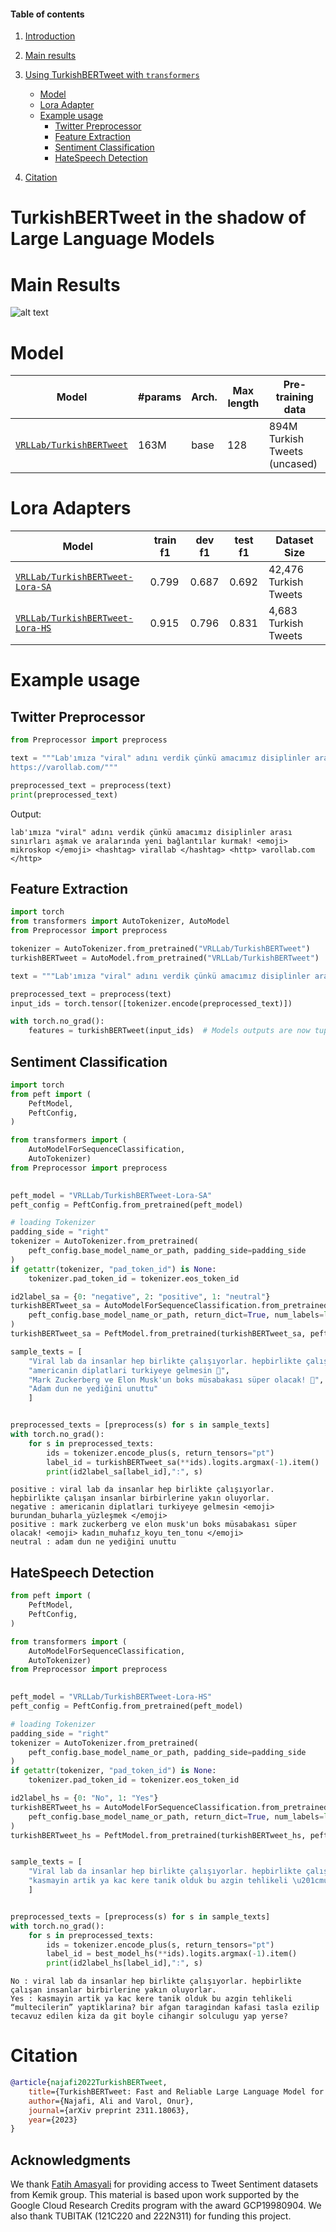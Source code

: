#### Table of contents
1. [Introduction](#introduction)
2. [Main results](#results)
3. [Using TurkishBERTweet with `transformers`](#transformers)
    - [Model](#trainedModels)
    - [Lora Adapter]($loraAdapter)    
    - [Example usage](#usage2)
        - [Twitter Preprocessor](#preprocess)
        - [Feature Extraction](#feature_extraction)
        - [Sentiment Classification](#sa_lora)
        - [HateSpeech Detection](#hs_lora)

4. [Citation](#citation)
# <a name="introduction"></a> TurkishBERTweet in the shadow of Large Language Models


# <a name="results"></a> Main Results
![alt text](main_results.png "Title")



<!-- https://huggingface.co/VRLLab/TurkishBERTweet -->
# <a name="trainedModels"></a> Model
Model | #params | Arch. | Max length | Pre-training data
---|---|---|---|---
[`VRLLab/TurkishBERTweet`](https://huggingface.co/VRLLab/TurkishBERTweet) | 163M | base | 128 | 894M Turkish Tweets (uncased)

# <a name="loraAdapter"></a> Lora Adapters
Model | train f1 | dev f1 | test f1 | Dataset Size
---|---|---|---|---
[`VRLLab/TurkishBERTweet-Lora-SA`](https://huggingface.co/VRLLab/TurkishBERTweet-Lora-SA) | 0.799 | 0.687 | 0.692 | 42,476 Turkish Tweets  
[`VRLLab/TurkishBERTweet-Lora-HS`](https://huggingface.co/VRLLab/TurkishBERTweet-Lora-HS) | 0.915 | 0.796 | 0.831 | 4,683 Turkish Tweets  
# <a name="usage2"></a> Example usage


## <a name="preprocess"></a> Twitter Preprocessor
```python
from Preprocessor import preprocess

text = """Lab'ımıza "viral" adını verdik çünkü amacımız disiplinler arası sınırları aşmak ve aralarında yeni bağlantılar kurmak! 🔬 #ViralLab
https://varollab.com/"""

preprocessed_text = preprocess(text)
print(preprocessed_text)
```
Output:
```output
lab'ımıza "viral" adını verdik çünkü amacımız disiplinler arası sınırları aşmak ve aralarında yeni bağlantılar kurmak! <emoji> mikroskop </emoji> <hashtag> virallab </hashtag> <http> varollab.com </http>
```


## <a name="feature_extraction"></a> Feature Extraction

```python
import torch
from transformers import AutoTokenizer, AutoModel
from Preprocessor import preprocess

tokenizer = AutoTokenizer.from_pretrained("VRLLab/TurkishBERTweet")
turkishBERTweet = AutoModel.from_pretrained("VRLLab/TurkishBERTweet")

text = """Lab'ımıza "viral" adını verdik çünkü amacımız disiplinler arası sınırları aşmak ve aralarında yeni bağlantılar kurmak! 💥🔬 #ViralLab #DisiplinlerArası #YenilikçiBağlantılar"""

preprocessed_text = preprocess(text)
input_ids = torch.tensor([tokenizer.encode(preprocessed_text)])

with torch.no_grad():
    features = turkishBERTweet(input_ids)  # Models outputs are now tuples
```


## <a name="sa_lora"></a> Sentiment Classification

```python
import torch
from peft import (
    PeftModel,
    PeftConfig,
)

from transformers import (
    AutoModelForSequenceClassification,
    AutoTokenizer)
from Preprocessor import preprocess
 

peft_model = "VRLLab/TurkishBERTweet-Lora-SA"
peft_config = PeftConfig.from_pretrained(peft_model)

# loading Tokenizer
padding_side = "right"
tokenizer = AutoTokenizer.from_pretrained(
    peft_config.base_model_name_or_path, padding_side=padding_side
)
if getattr(tokenizer, "pad_token_id") is None:
    tokenizer.pad_token_id = tokenizer.eos_token_id

id2label_sa = {0: "negative", 2: "positive", 1: "neutral"}
turkishBERTweet_sa = AutoModelForSequenceClassification.from_pretrained(
    peft_config.base_model_name_or_path, return_dict=True, num_labels=len(id2label_sa), id2label=id2label_sa
)
turkishBERTweet_sa = PeftModel.from_pretrained(turkishBERTweet_sa, peft_model)

sample_texts = [
    "Viral lab da insanlar hep birlikte çalışıyorlar. hepbirlikte çalışan insanlar birbirlerine yakın oluyorlar.",     
    "americanin diplatlari turkiyeye gelmesin 😤",
    "Mark Zuckerberg ve Elon Musk'un boks müsabakası süper olacak! 🥷",
    "Adam dun ne yediğini unuttu"
    ]


preprocessed_texts = [preprocess(s) for s in sample_texts]
with torch.no_grad():
    for s in preprocessed_texts:
        ids = tokenizer.encode_plus(s, return_tensors="pt")
        label_id = turkishBERTweet_sa(**ids).logits.argmax(-1).item()
        print(id2label_sa[label_id],":", s)
```

```output
positive : viral lab da insanlar hep birlikte çalışıyorlar. hepbirlikte çalışan insanlar birbirlerine yakın oluyorlar.
negative : americanin diplatlari turkiyeye gelmesin <emoji> burundan_buharla_yüzleşmek </emoji>
positive : mark zuckerberg ve elon musk'un boks müsabakası süper olacak! <emoji> kadın_muhafız_koyu_ten_tonu </emoji>
neutral : adam dun ne yediğini unuttu
```
## <a name="hs_lora"></a> HateSpeech Detection
```python
from peft import (
    PeftModel,
    PeftConfig,
)

from transformers import (
    AutoModelForSequenceClassification,
    AutoTokenizer)
from Preprocessor import preprocess
 

peft_model = "VRLLab/TurkishBERTweet-Lora-HS"
peft_config = PeftConfig.from_pretrained(peft_model)

# loading Tokenizer
padding_side = "right"
tokenizer = AutoTokenizer.from_pretrained(
    peft_config.base_model_name_or_path, padding_side=padding_side
)
if getattr(tokenizer, "pad_token_id") is None:
    tokenizer.pad_token_id = tokenizer.eos_token_id

id2label_hs = {0: "No", 1: "Yes"}
turkishBERTweet_hs = AutoModelForSequenceClassification.from_pretrained(
    peft_config.base_model_name_or_path, return_dict=True, num_labels=len(id2label_hs), id2label=id2label_hs
)
turkishBERTweet_hs = PeftModel.from_pretrained(turkishBERTweet_hs, peft_model)


sample_texts = [
    "Viral lab da insanlar hep birlikte çalışıyorlar. hepbirlikte çalışan insanlar birbirlerine yakın oluyorlar.",     
    "kasmayin artik ya kac kere tanik olduk bu azgin tehlikeli \u201cmultecilerin\u201d yaptiklarina? bir afgan taragindan kafasi tasla ezilip tecavuz edilen kiza da git boyle cihangir solculugu yap yerse?",
    ]


preprocessed_texts = [preprocess(s) for s in sample_texts]
with torch.no_grad():
    for s in preprocessed_texts:
        ids = tokenizer.encode_plus(s, return_tensors="pt")
        label_id = best_model_hs(**ids).logits.argmax(-1).item()
        print(id2label_hs[label_id],":", s)
```

```output
No : viral lab da insanlar hep birlikte çalışıyorlar. hepbirlikte çalışan insanlar birbirlerine yakın oluyorlar.
Yes : kasmayin artik ya kac kere tanik olduk bu azgin tehlikeli “multecilerin” yaptiklarina? bir afgan taragindan kafasi tasla ezilip tecavuz edilen kiza da git boyle cihangir solculugu yap yerse?

```
 

# <a name="citation"></a> Citation
```bibtex
@article{najafi2022TurkishBERTweet,
    title={TurkishBERTweet: Fast and Reliable Large Language Model for Social Media Analysis},
    author={Najafi, Ali and Varol, Onur},
    journal={arXiv preprint 2311.18063},
    year={2023}
}
```


## Acknowledgments
We thank [Fatih Amasyali](https://avesis.yildiz.edu.tr/amasyali) for providing access to Tweet Sentiment datasets from Kemik group.
This material is based upon work supported by the Google Cloud Research Credits program with the award GCP19980904. We also thank TUBITAK (121C220 and 222N311) for funding this project. 
